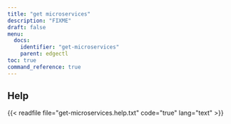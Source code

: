 ```yaml
---
title: "get microservices"
description: "FIXME"
draft: false
menu:
  docs:
    identifier: "get-microservices"
    parent: edgectl
toc: true
command_reference: true
---
```


## Help

{{< readfile file="get-microservices.help.txt" code="true" lang="text" >}}
